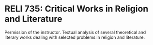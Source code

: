 # RELI 735: Critical Works in Religion and Literature

Permission of the instructor. Textual analysis of several theoretical and literary works dealing with selected problems in religion and literature.